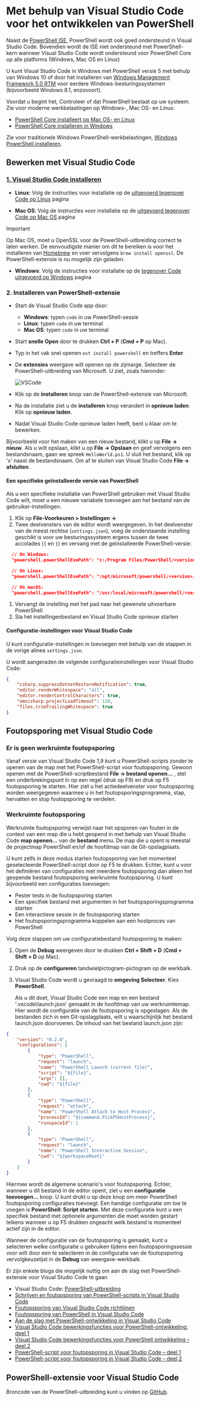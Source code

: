 # <a name="using-visual-studio-code-for-powershell-development"></a>Met behulp van Visual Studio Code voor het ontwikkelen van PowerShell

Naast de [PowerShell ISE][ise], PowerShell wordt ook goed ondersteund in Visual Studio Code.
Bovendien wordt de ISE niet ondersteund met PowerShell-kern wanneer Visual Studio Code wordt ondersteund voor PowerShell Core op alle platforms (Windows, Mac OS en Linux)

U kunt Visual Studio Code in Windows met PowerShell versie 5 met behulp van Windows 10 of door het installeren van [Windows Management Framework 5.0 RTM](https://www.microsoft.com/en-us/download/details.aspx?id=50395) voor eerdere Windows-besturingssystemen (bijvoorbeeld Windows 8.1, enzovoort).

Voordat u begint het, Controleer of dat PowerShell bestaat op uw systeem.
Zie voor moderne werkbelastingen op Windows-, Mac OS- en Linux:

- [PowerShell Core installeert op Mac OS- en Linux][install-pscore-linux]
- [PowerShell Core installeren in Windows][install-pscore-windows]

Zie voor traditionele Windows PowerShell-werkbelastingen, [Windows PowerShell installeren][install-winps].

## <a name="editing-with-visual-studio-code"></a>Bewerken met Visual Studio Code

### <a name="1-installing-visual-studio-codehttpscodevisualstudiocomdocssetupsetup-overview"></a>[1. Visual Studio Code installeren](https://code.visualstudio.com/Docs/setup/setup-overview)

- **Linux**: Volg de instructies voor installatie op de [uitgevoerd tegenover Code op Linux](https://code.visualstudio.com/docs/setup/linux) pagina

- **Mac OS**: Volg de instructies voor installatie op de [uitgevoerd tegenover Code op Mac OS](https://code.visualstudio.com/docs/setup/mac) pagina

> [!IMPORTANT]
> Op Mac OS, moet u OpenSSL voor de PowerShell-uitbreiding correct te laten werken.
> De eenvoudigste manier om dit te bereiken is voor het installeren van [Homebrew](http://brew.sh/) en voer vervolgens `brew install openssl`.
> De PowerShell-extensie is nu mogelijk zijn geladen.

- **Windows**: Volg de instructies voor installatie op de [tegenover Code uitgevoerd op Windows](https://code.visualstudio.com/docs/setup/windows) pagina

### <a name="2-installing-powershell-extension"></a>2. Installeren van PowerShell-extensie

- Start de Visual Studio Code app door:
    - **Windows**: typen `code` in uw PowerShell-sessie
    - **Linux**: typen `code` in uw terminal
    - **Mac OS**: typen `code` in uw terminal

- Start **snelle Open** door te drukken **Ctrl + P** (**Cmd + P** op Mac).
- Typ in het vak snel openen `ext install powershell` en treffers **Enter**.
- De **extensies** weergave wilt openen op de zijmarge. Selecteer de PowerShell-uitbreiding van Microsoft.
  U ziet, zoals hieronder:

  ![VSCode](../../images/vscode.png)

- Klik op de **installeren** knop van de PowerShell-extensie van Microsoft.
- Na de installatie ziet u de **installeren** knop verandert in **opnieuw laden**.
  Klik op **opnieuw laden**.
- Nadat Visual Studio Code opnieuw laden heeft, bent u klaar om te bewerken.

Bijvoorbeeld voor het maken van een nieuw bestand, klikt u op **File -> nieuw**.
Als u wilt opslaan, klikt u op **File -> Opslaan** en geef vervolgens een bestandsnaam, gaan we spreek `HelloWorld.ps1`.
U sluit het bestand, klik op 'x' naast de bestandsnaam.
Om af te sluiten van Visual Studio Code **File -> afsluiten**.

#### <a name="using-a-specific-installed-version-of-powershell"></a>Een specifieke geïnstalleerde versie van PowerShell

Als u een specifieke installatie van PowerShell gebruiken met Visual Studio Code wilt, moet u een nieuwe variabele toevoegen aan het bestand van de gebruiker-instellingen.

1. Klik op **File-Voorkeuren > Instellingen ->**
1. Twee deelvensters van de editor wordt weergegeven.
   In het deelvenster van de meest rechtse (`settings.json`), voeg de onderstaande instelling geschikt is voor uw besturingssysteem ergens tussen de twee accolades (`{` en `}`) en vervang *<version>* met de geïnstalleerde PowerShell-versie:

  ```json
    // On Windows:
    "powershell.powerShellExePath": "c:/Program Files/PowerShell/<version>/pwsh.exe"

    // On Linux:
    "powershell.powerShellExePath": "/opt/microsoft/powershell/<version>/pwsh"

    // On macOS:
    "powershell.powerShellExePath": "/usr/local/microsoft/powershell/<version>/pwsh"
  ```
1. Vervangt de instelling met het pad naar het gewenste uitvoerbare PowerShell
1. Sla het instellingenbestand en Visual Studio Code opnieuw starten

#### <a name="configuration-settings-for-visual-studio-code"></a>Configuratie-instellingen voor Visual Studio Code

U kunt configuratie-instellingen in toevoegen met behulp van de stappen in de vorige alinea `settings.json`.

U wordt aangeraden de volgende configuratieinstellingen voor Visual Studio Code:

```json
{
    "csharp.suppressDotnetRestoreNotification": true,
    "editor.renderWhitespace": "all",
    "editor.renderControlCharacters": true,
    "omnisharp.projectLoadTimeout": 120,
    "files.trimTrailingWhitespace": true
}
```

## <a name="debugging-with-visual-studio-code"></a>Foutopsporing met Visual Studio Code

### <a name="no-workspace-debugging"></a>Er is geen werkruimte foutopsporing

Vanaf versie van Visual Studio Code 1,9 kunt u PowerShell-scripts zonder te openen van de map met het PowerShell-script voor foutopsporing.
Gewoon openen met de PowerShell-scriptbestand **File -> bestand openen...** , stel een onderbrekingspunt in op een regel (druk op F9) en druk op F5 foutopsporing te starten.
Hier ziet u het actiedeelvenster voor foutopsporing worden weergegeven waarmee u in het foutopsporingsprogramma, stap, hervatten en stop foutopsporing te verdelen.

### <a name="workspace-debugging"></a>Werkruimte foutopsporing

Werkruimte foutopsporing verwijst naar het opsporen van fouten in de context van een map die u hebt geopend in met behulp van Visual Studio Code **map openen...**  van de **bestand** menu.
De map die u opent is meestal de projectmap PowerShell en/of de hoofdmap van de Git-opslagplaats.

U kunt zelfs in deze modus starten foutopsporing van het momenteel geselecteerde PowerShell-script door op F5 te drukken.
Echter, kunt u voor het definiëren van configuraties met meerdere foutopsporing dan alleen het geopende bestand foutopsporing werkruimte foutopsporing.
U kunt bijvoorbeeld een configuraties toevoegen:

- Pester tests in de foutopsporing starten
- Een specifiek bestand met argumenten in het foutopsporingsprogramma starten
- Een interactieve sessie in de foutopsporing starten
- Het foutopsporingsprogramma koppelen aan een hostproces van PowerShell

Volg deze stappen om uw configuratiebestand foutopsporing te maken:

1. Open de **Debug** weergeven door te drukken **Ctrl + Shift + D** (**Cmd + Shift + D** op Mac).
1. Druk op de **configureren** tandwielpictogram-pictogram op de werkbalk.
1. Visual Studio Code wordt u gevraagd te **omgeving Selecteer**.
   Kies **PowerShell**.

   Als u dit doet, Visual Studio Code een map en een bestand '.vscode\launch.json' gemaakt in de hoofdmap van uw werkruimtemap.
   Hier wordt de configuratie van de foutopsporing is opgeslagen. Als de bestanden zich in een Git-opslagplaats, wilt u waarschijnlijk het bestand launch.json doorvoeren.
   De inhoud van het bestand launch.json zijn:

```json
{
    "version": "0.2.0",
    "configurations": [
        {
            "type": "PowerShell",
            "request": "launch",
            "name": "PowerShell Launch (current file)",
            "script": "${file}",
            "args": [],
            "cwd": "${file}"
        },
        {
            "type": "PowerShell",
            "request": "attach",
            "name": "PowerShell Attach to Host Process",
            "processId": "${command.PickPSHostProcess}",
            "runspaceId": 1
        },
        {
            "type": "PowerShell",
            "request": "launch",
            "name": "PowerShell Interactive Session",
            "cwd": "${workspaceRoot}"
        }
    ]
}
```

Hiermee wordt de algemene scenario's voor foutopsporing.
Echter, wanneer u dit bestand in de editor opent, ziet u een **configuratie toevoegen...**  knop.
U kunt drukt u op deze knop om meer PowerShell foutopsporing configuraties toevoegt. Een handige configuratie om toe te voegen is **PowerShell: Script starten**.
Met deze configuratie kunt u een specifiek bestand met optionele argumenten die moet worden gestart telkens wanneer u op F5 drukken ongeacht welk bestand is momenteel actief zijn in de editor.

Wanneer de configuratie van de foutopsporing is gemaakt, kunt u selecteren welke configuratie u gebruiken tijdens een foutopsporingssessie voor wilt door een te selecteren in de configuratie van de foutopsporing vervolgkeuzelijst in de **Debug** van weergave-werkbalk.

Er zijn enkele blogs die mogelijk nuttig om aan de slag met PowerShell-extensie voor Visual Studio Code te gaan

- Visual Studio Code: [PowerShell-uitbreiding][ps-extension]
- [Schrijven en foutopsporing van PowerShell-scripts in Visual Studio Code][debug]
- [Foutopsporing van Visual Studio Code richtlijnen][vscode-guide]
- [Foutopsporing van PowerShell in Visual Studio Code][ps-vscode]
- [Aan de slag met PowerShell-ontwikkeling in Visual Studio Code][getting-started]
- [Visual Studio Code bewerkingsfuncties voor PowerShell-ontwikkeling: deel 1][editing-part1]
- [Visual Studio Code bewerkingsfuncties voor PowerShell ontwikkeling – deel 2][editing-part2]
- [PowerShell-script voor foutopsporing in Visual Studio Code – deel 1][debugging-part1]
- [PowerShell-script voor foutopsporing in Visual Studio Code – deel 2][debugging-part2]

[ise]: ../ise-guide.md
[install-pscore-linux]:  ../../setup/Installing-PowerShell-Core-on-macOS-and-Linux.md
[install-pscore-windows]: ../../setup/Installing-PowerShell-Core-on-Windows.md
[install-winps]: ../../setup/Installing-Windows-PowerShell.md
[ps-extension]:https://blogs.msdn.microsoft.com/cdndevs/2015/12/11/visual-studio-code-powershell-extension/
[debug]:https://blogs.msdn.microsoft.com/powershell/2015/11/16/announcing-powershell-language-support-for-visual-studio-code-and-more/
[vscode-guide]:https://johnpapa.net/debugging-with-visual-studio-code/
[ps-vscode]:https://github.com/PowerShell/vscode-powershell/tree/master/examples
[getting-started]:https://blogs.technet.microsoft.com/heyscriptingguy/2016/12/05/get-started-with-powershell-development-in-visual-studio-code/
[editing-part1]:https://blogs.technet.microsoft.com/heyscriptingguy/2017/01/11/visual-studio-code-editing-features-for-powershell-development-part-1/
[editing-part2]:https://blogs.technet.microsoft.com/heyscriptingguy/2017/01/12/visual-studio-code-editing-features-for-powershell-development-part-2/
[debugging-part1]:https://blogs.technet.microsoft.com/heyscriptingguy/2017/02/06/debugging-powershell-script-in-visual-studio-code-part-1/
[debugging-part2]:https://blogs.technet.microsoft.com/heyscriptingguy/2017/02/13/debugging-powershell-script-in-visual-studio-code-part-2/

## <a name="powershell-extension-for-visual-studio-code"></a>PowerShell-extensie voor Visual Studio Code

Broncode van de PowerShell-uitbreiding kunt u vinden op [GitHub](https://github.com/PowerShell/vscode-powershell).